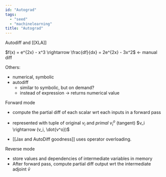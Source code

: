 ```yaml
---
id: "Autograd"
tags:
  - "seed"
  - "machinelearning"
title: "Autograd"
---
```


Autodiff and [[XLA]]

$f(x) = e^{2x} - x^3 \rightarrow \frac{df}{dx} = 2e^{2x} - 3x^2$ <- manual diff

Others:

- numerical, symbolic
- autodiff
  - similar to symbolic, but on demand?
  - instead of expression -> returns numerical value

Forward mode

- compute the partial diff of each scalar wrt each inputs in a forward pass
- represented with tuple of original $v_i$ and _primal_ $v_i^o$ (tangent)
  $v_i \rightarrow (v_i, \dot{v^o})$

- [[Jax and AutoDiff goodness]] uses operator overloading.

Reverse mode

- store values and dependencies of intermediate variables in memory
- After forward pass, compute partial diff output wrt the intermediate adjoint $\bar{v}$
